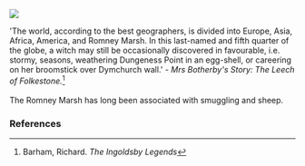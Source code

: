 <a href="https://juncture-digital.org"><img src="https://juncture-digital.org/images/ve-button.png"></a>
<param ve-config title="Romney Marsh" author="Michelle Crowther" layout="vtl" banner="/images/banners/19c.jpg">

<param ve-entity eid="Q375314" aliases="Folkestone">

'The world, according to the best geographers, is divided into Europe, Asia, Africa, America, and Romney Marsh. In this last-named and fifth quarter of the globe, a witch may still be occasionally discovered in favourable, i.e. stormy, seasons, weathering Dungeness Point in an egg-shell, or careering on her broomstick over Dymchurch wall.' - _Mrs Botherby's Story: The Leech of Folkestone._[^ref1]
<br><br>
The Romney Marsh has long been associated with smuggling and sheep.
<param ve-image url="https://upload.wikimedia.org/wikipedia/commons/c/cd/The_description_of_Romney_Marsh_RMG_K1030-001.jpg" label="The description of Romney Marsh" attribution="Tucker, Elhanan, Public domain, via Wikimedia Commons">

### References

[^ref1]: Barham, Richard. _The Ingoldsby Legends_
